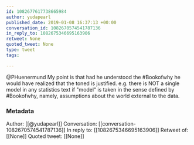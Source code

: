 ```yaml
---
id: 1082677617738665984
author: yudapearl
published_date: 2019-01-08 16:37:13 +00:00
conversation_id: 1082670574541787136
in_reply_to: 1082675346695163906
retweet: None
quoted_tweet: None
type: tweet
tags:

---
```


@PHuenermund My point is that had he understood the #Bookofwhy he would have realized that the toned is justified. e.g. there is NOT a single model in any statistics text if "model" is taken in the sense defined by #Bookofwhy, namely, assumptions about the world external to the data.

### Metadata

Author: [[@yudapearl]]
Conversation: [[conversation-1082670574541787136]]
In reply to: [[1082675346695163906]]
Retweet of: [[None]]
Quoted tweet: [[None]]
